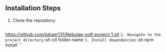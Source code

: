 ## Installation Steps

1. Clone the repository:
    ```sh
  https://github.com/jubaer131/Nebulae-soft-project-1.git
    ```
2. Navigate to the project directory:
    ```sh
    cd folder-name
    ```
3. Install dependencies:
    ```sh
    npm install
    ```
